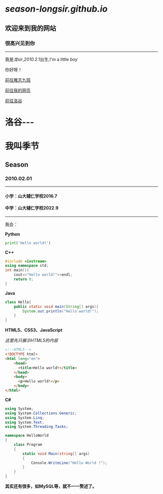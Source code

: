 # ***season-longsir.github.io***  

## 欢迎来到我的网站   

### 很高兴见到你   

***   

我是*龙sir*,*2010.2.1*出生,I'm a little *boy*   

你好呀！   

[前往雅志九班](https://season-longsir.github.io/yazhi.html)   

[前往我的网页](https://season-longsir.github.io/myself/home.html)

[前往洛谷](https://www.luogu.com.cn/user/1107983#main)


# 洛谷---

# 我叫季节
## Season
### 2010.02.01


------------

#### 小学：山大辅仁学校2016.7
#### 中学：山大辅仁学校2022.9


------------
我会：

**Python**
```python
print('Hello world!')
```
**C++**
```cpp
#include <iostream>
using namespace std;
int main(){
	cout<<"Hello world!"<<endl;
	return 0;
}
```
**Java**
```java
class Hello{
	public static void main(String[] args){
		System.out.println("Hello world!");
	}
}
```
**HTML5、CSS3、JavaScript**

 _这里先只展示HTML5的内容_ 
```html
<!--HTML5-->
<!DOCTYPE html>
<html leng="en">
	<head>
      <title>Hello world!</title>
  	</head>
  	<body>
      <p>Hello world!</p>
  	</body>
</html>
```
**C#**
```c#
using System;
using System.Collections.Generic;
using System.Linq;
using System.Text;
using System.Threading.Tasks;

namespace HelloWorld
{
    class Program
    {
        static void Main(string[] args)
        {
			Console.WriteLine("Hello World !");
        }
    }
}

```
**其实还有很多，如MySQL等，就不一一赘述了。**


